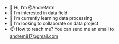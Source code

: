 - 👋 Hi, I’m @AndreMrtn
- 👀 I’m interested in data field
- 🌱 I’m currently learning data processing
- 💞️ I’m looking to collaborate on data project
- 📫 How to reach me? You can send me an email to andrem817@gmail.com 

<!---
AndreMrtn/AndreMrtn is a ✨ special ✨ repository because its `README.md` (this file) appears on your GitHub profile.
You can click the Preview link to take a look at your changes.
--->
